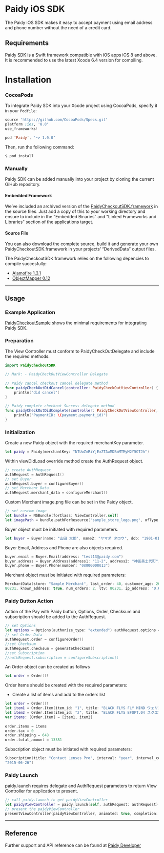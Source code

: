 # Paidy iOS SDK

The Paidy iOS SDK makes it easy to accept payment using email address and phone number without the need of a credit card. 

## Requirements
Paidy SDK is a Swift framework compatible with iOS apps iOS 8 and above. It is recommended to use the latest Xcode 6.4 version for compiling.


# Installation

### CocoaPods


To integrate Paidy SDK into your Xcode project using CocoaPods, specify it in your `Podfile`:

```ruby
source 'https://github.com/CocoaPods/Specs.git'
platform :ios, '8.0'
use_frameworks!

pod ‘Paidy’, '~> 1.0.0’
```

Then, run the following command:

```bash
$ pod install
```

### Manually

Paidy SDK can be added manually into your project by cloning the current GiHub repository.

#### Embedded Framework

We’ve included an archived version of the [PaidyCheckoutSDK.framework](https://github.com/paidy/paidy-ios/tree/master/PaidyCheckoutSDK/_Archive) in the source files. Just add a copy of this to your working directory and ensure to include in the “Embedded Binaries” and “Linked Frameworks and Libraries” section of the applications target.   

#### Source File

You can also download the complete source, build it and generate your own PaidyCheckoutSDK.framework in your projects’ “DerivedData” output files. 

The PaidyCheckoutSDK.framework relies on the following depencies to compile succesfully:
- [Alamofire 1.3.1](https://github.com/Alamofire/Alamofire/tree/1.3.1)
- [ObjectMapper 0.12](https://github.com/Hearst-DD/ObjectMapper/tree/0.12)

---

## Usage

### Example Application

[PaidyCheckoutSample](https://github.com/paidy/paidy-ios/tree/master/PaidyCheckoutSample) shows the minimal requirements for integrating Paidy SDK.

### Preparation

The View Controller must conform to PaidyCheckOutDelegate and include the required methods.

```swift
import PaidyCheckoutSDK

// Mark: - PaidyCheckOutViewController Delegate
    
// Paidy cancel checkout cancel delegate method
func paidyCheckOutDidCancel(controller: PaidyCheckOutViewController) {
    println("did cancel")
}
    
// Paidy complete checkout Success delegate method
func paidyCheckOutDidComplete(controller: PaidyCheckOutViewController, payment: Payment) {
    println("PaymentID: \(payment.payment_id)")
}
```

### Initialization

Create a new Paidy object with the required merchantKey parameter.

```swift
let paidy = Paidy(merchantKey: "NTUwZmRiYjExZTAwMDBmMTMyM2Y5OTJh")
```

Within viewDidLoad override method create the AuthRequest object.

```swift
// create AuthRequest
authRequest = AuthRequest()
// set Buyer
authRequest.buyer = configureBuyer()
// set Merchant Data
authRequest.merchant_data = configureMerchant()
```

Custom Merchant image.png file can be set in the Paidy object.

```swift
// set custom image
let bundle = NSBundle(forClass: ViewController.self)
let imagePath = bundle.pathForResource("sample_store_logo.png", ofType: "") paidy.imagePath = imagePath
```

Buyer object must be initiated with required parameters.

```swift
let buyer = Buyer(name: "山田 太郎", name2: "ヤマダ タロウ", dob: "1901-01-05")
```

Buyer Email, Address and Phone are also objects required.

```swift
buyer.email = Buyer.Email(address: "test13@paidy.com")
buyer.address = Buyer.Address(address1: "11-2", address2: "神田美土代町", address3: "千代田区", address4: "東京都", postal_code: "101-0053")
buyer.phone = Buyer.Phone(number: "08000000013")
```

Merchant object must be initiated with required parameters:

```swift
MerchantData(store: "Sample Merchant", last_order: 40, customer_age: 20, last_order_amount:
80231, known_address: true, num_orders: 2, ltv: 80231, ip_address: "0.0.0.0")
```

### Paidy Button Action

Action of the Pay with Paidy button, Options, Order, Checksum and subscription should be added to the AuthRequest.

```swift
// set Options
let options = Options(authorize_type: "extended") authRequest.options = options
// set Order Data
authRequest.order = configureOrder()
//set Checksum
authRequest.checksum = generateCheckSum()
//set Subscription
//authRequest.subscription = configureSubscription()
```

An Order object can be created as follows

```swift
let order = Order()!
```

Order Items should be created with the required parameters: 
- Create a list of items and add to the orders list

```swift
let order = Order()!
let item1 = Order.Item(item_id: "1", title: "BLACK FLYS FLY MIND ウェリントンアイウエア メンズ", amount: 5443, quantity: 1)
let item2 = Order.Item(item_id: "2", title: "BLACK FLYS BFOPT.04 スクエアアイウエア メンズ", amount: 7290, quantity: 1)
var items: [Order.Item] = [item1, item2]
        
order.items = items
order.tax = 0
order.shipping = 648
order.total_amount = 13381
```

Subscription object must be initiated with required parameters:

```swift
Subscription(title: "Contact Lenses Pro", interval: "year", interval_count: 1, start:
"2015-06-26")
```

### Paidy Launch
paidy.launch requires delegate and AuthRequest parameters to return View Controller for application to present.

```swift
// call paidy.launch to get paidyViewController
let paidyViewController = paidy.launch(self, authRequest: authRequest)
// present the paidyViewController 
presentViewController(paidyViewController, animated: true, completion: nil)
```

---

## Reference 

Further support and API reference can be found at [Paidy Developer](https://paidy.com/developer)
